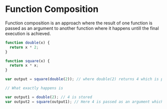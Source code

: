 # Function Composition

Function composition is an approach where the result of one function is passed as an argument to another function where it happens untill the final execution is achieved.

```js
function double(x) {
  return x * 2;
}

function square(x) {
  return x * x;
}

var output = square(double(2)); // where double(2) returns 4 which is passed as an argument to square, prints 16.

// What exactly happens is

var output1 = double(2); // 4 is stored
var output2 = square(output1); // Here 4 is passed as an argument which returns 16
```
